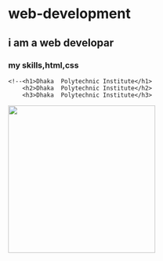 # web-development
## i am a web developar
### my skills,html,css
~~~
<!--<h1>Dhaka  Polytechnic Institute</h1>
    <h2>Dhaka  Polytechnic Institute</h2>
    <h3>Dhaka  Polytechnic Institute</h3>
~~~
<img src="https://i.pinimg.com/originals/e4/26/70/e426702edf874b181aced1e2fa5c6cde.gif" align="laft" width="300" hsight="400">

